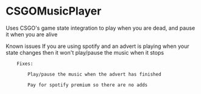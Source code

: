 # CSGOMusicPlayer

Uses CSGO's game state integration to play when you are dead, and pause it when you are alive

Known issues
	If you are using spotify and an advert is playing when your state changes then it won't play/pause the music when it stops
		
		Fixes:
			
			Play/pause the music when the advert has finished
			
			Pay for spotify premium so there are no adds
